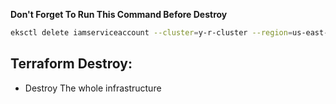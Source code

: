 **Don't Forget To Run This Command Before Destroy**
```bash
eksctl delete iamserviceaccount --cluster=y-r-cluster --region=us-east-1 --namespace=kube-system --name=aws-load-balancer-controller
```
## Terraform Destroy:
- Destroy The whole infrastructure
